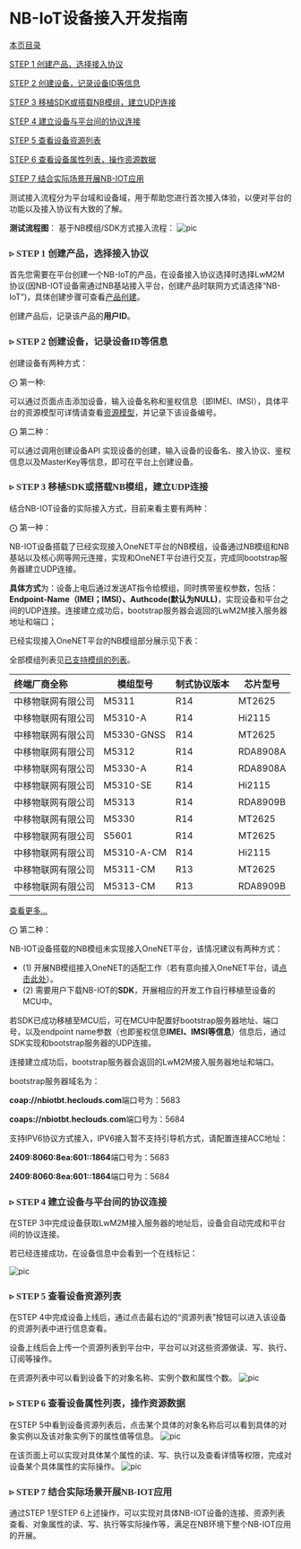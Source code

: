 # NB-IoT设备接入开发指南
[本页目录]()

[STEP 1 创建产品，选择接入协议](#1)

[STEP 2 创建设备，记录设备ID等信息](#2)

[STEP 3 移植SDK或搭载NB模组，建立UDP连接](#3)

[STEP 4 建立设备与平台间的协议连接](#4)

[STEP 5 查看设备资源列表](#5)

[STEP 6 查看设备属性列表，操作资源数据](#6)

[STEP 7 结合实际场景开展NB-IOT应用](#7)

测试接入流程分为平台域和设备域，用于帮助您进行首次接入体验，以便对平台的功能以及接入协议有大致的了解。

**测试流程图**：
基于NB模组/SDK方式接入流程：
![pic](/images/LwM2M/接入流程说明.jpg)



<h3 id="1"><font color=#2B2B2B face="微软雅黑"> &triangleright; STEP 1 创建产品，选择接入协议</font></h3> 

首先您需要在平台创建一个NB-IoT的产品，在设备接入协议选择时选择LwM2M协议(因NB-IOT设备需通过NB基站接入平台，创建产品时联网方式请选择“NB-IoT”)，具体创建步骤可查看[产品创建](/book/get-start/product&device/createProduct.md)。

创建产品后，记录该产品的**用户ID**。

<h3 id="2"><font color=#2B2B2B face="微软雅黑"> &triangleright; STEP 2 创建设备，记录设备ID等信息</font></h3>

创建设备有两种方式：

&bigodot; 第一种: 

可以通过页面点击添加设备，输入设备名称和鉴权信息（即IMEI、IMSI），具体平台的资源模型可详情请查看[资源模型](/book/introduce/resource-model.md)，并记录下该设备编号。

&bigodot; 第二种：

可以通过调用创建设备API 实现设备的创建，输入设备的设备名、接入协议、鉴权信息以及MasterKey等信息，即可在平台上创建设备。

<h3 id="3"><font color=#2B2B2B face="微软雅黑"> &triangleright; STEP 3 移植SDK或搭载NB模组，建立UDP连接</font></h3>

结合NB-IOT设备的实际接入方式，目前来看主要有两种：

&bigodot; 第一种：

NB-IOT设备搭载了已经实现接入OneNET平台的NB模组，设备通过NB模组和NB基站以及核心网等网元连接，实现和OneNET平台进行交互，完成同bootstrap服务器建立UDP连接。

**具体方式**为：设备上电后通过发送AT指令给模组，同时携带鉴权参数，包括：**Endpoint-Name（IMEI；IMSI）、Authcode(默认为NULL)**，实现设备和平台之间的UDP连接。连接建立成功后，bootstrap服务器会返回的LwM2M接入服务器地址和端口；

已经实现接入OneNET平台的NB模组部分展示见下表：

全部模组列表见[已支持模组的列表](/book/device-develop/module-list.md)。

|	终端厂商全称	|	模组型号	|	制式协议版本	|	芯片型号	|
|:-----|----|----|----|
|	中移物联网有限公司	|	M5311	|	R14	|	MT2625	|
|	中移物联网有限公司	|	M5310-A	|	R14	|	Hi2115	|
|	中移物联网有限公司	|	M5330-GNSS	|	R14	|	MT2625	|
|	中移物联网有限公司	|	M5312	|	R14	|	RDA8908A	|
|	中移物联网有限公司	|	M5330-A	|	R14	|	RDA8908A	|
|	中移物联网有限公司	|	M5310-SE	|	R14	|	Hi2115	|
|	中移物联网有限公司	|	M5313	|	R14	|	RDA8909B	|
|	中移物联网有限公司	|	M5330	|	R14	|	MT2625	|
|	中移物联网有限公司	|	S5601	|	R14	|	MT2625	|
|	中移物联网有限公司	|	M5310-A-CM	|	R14	|	Hi2115	|
|	中移物联网有限公司	|	M5311-CM	|	R13	|	MT2625	|
|	中移物联网有限公司	|	M5313-CM	|	R13	|	RDA8909B	|
  [查看更多...](/book/device-develop/module-list.md)


&bigodot; 第二种：

NB-IOT设备搭载的NB模组未实现接入OneNET平台，该情况建议有两种方式：

- (1) 开展NB模组接入OneNET的适配工作（若有意向接入OneNET平台，请[点击此处](/book/device-develop/get_SDK.md)）。
- (2) 需要用户下载NB-IOT的**SDK**，开展相应的开发工作自行移植至设备的MCU中。

若SDK已成功移植至MCU后，可在MCU中配置好bootstrap服务器地址、端口号，以及endpoint name参数（也即鉴权信息**IMEI、IMSI等信息**）信息后，通过SDK实现和bootstrap服务器的UDP连接。

连接建立成功后，bootstrap服务器会返回的LwM2M接入服务器地址和端口。

bootstrap服务器域名为：

**coap://nbiotbt.heclouds.com**端口号为：5683 

**coaps://nbiotbt.heclouds.com**端口号为：5684 

支持IPV6协议方式接入，IPV6接入暂不支持引导机方式，请配置连接ACC地址：

**2409:8060:8ea:601::1864**端口号为：5683 

**2409:8060:8ea:601::1864**端口号为：5684 

<h3 id="4"><font color=#2B2B2B face="微软雅黑"> &triangleright; STEP 4 建立设备与平台间的协议连接</font></h3>

在STEP 3中完成设备获取LwM2M接入服务器的地址后，设备会自动完成和平台间的协议连接。

若已经连接成功，在设备信息中会看到一个在线标记：

![pic](/images/LwM2M/设备在线.jpg)

<h3 id="5"><font color=#2B2B2B face="微软雅黑"> &triangleright; STEP 5 查看设备资源列表</font></h3>

在STEP 4中完成设备上线后，通过点击最右边的“资源列表”按钮可以进入该设备的资源列表中进行信息查看。

设备上线后会上传一个资源列表到平台中，平台可以对这些资源做读、写、执行、订阅等操作。

在资源列表中可以看到设备下的对象名称、实例个数和属性个数。
![pic](/images/LwM2M/资源列表.jpg)

<h3 id="6"><font color=#2B2B2B face="微软雅黑"> &triangleright; STEP 6 查看设备属性列表，操作资源数据</font></h3>

在STEP 5中看到设备资源列表后，点击某个具体的对象名称后可以看到具体的对象实例以及该对象实例下的属性值等信息。
![pic](/images/LwM2M/对象的属性.jpg)

在该页面上可以实现对具体某个属性的读、写、执行以及查看详情等权限，完成对设备某个具体属性的实际操作。
![pic](/images/LwM2M/属性值.jpg)

<h3 id="7"><font color=#2B2B2B face="微软雅黑"> &triangleright; STEP 7 结合实际场景开展NB-IOT应用</font></h3>

通过STEP 1至STEP 6上述操作，可以实现对具体NB-IOT设备的连接、资源列表查看、对象属性的读、写、执行等实际操作等，满足在NB环境下整个NB-IOT应用的开展。

